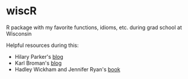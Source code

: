 # wiscR
R package with my favorite functions, idioms, etc. during grad school at Wisconsin


Helpful resources during this:
- Hilary Parker's [blog](https://hilaryparker.com/2014/04/29/writing-an-r-package-from-scratch/)
- Karl Broman's [blog](https://kbroman.org/github_tutorial/pages/init.html)
- Hadley Wickham and Jennifer Ryan's [book](https://r-pkgs.org/man.html)
